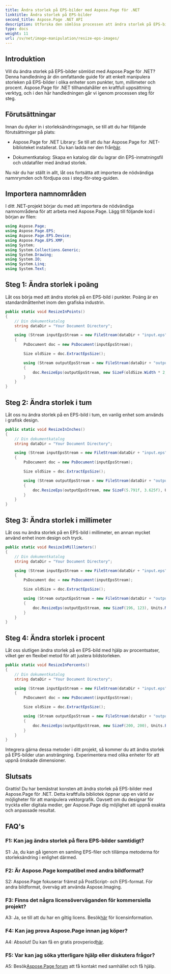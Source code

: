 ```yaml
---
title: Ändra storlek på EPS-bilder med Aspose.Page för .NET
linktitle: Ändra storlek på EPS-bilder
second_title: Aspose.Page .NET API
description: Utforska den sömlösa processen att ändra storlek på EPS-bilder i .NET med Aspose.Page. Uppnå precision i punkter, tum, millimeter och procent utan ansträngning.
type: docs
weight: 11
url: /sv/net/image-manipulation/resize-eps-images/
---
```

## Introduktion

Vill du ändra storlek på EPS-bilder sömlöst med Aspose.Page för .NET? Denna handledning är din omfattande guide för att enkelt manipulera storleken på EPS-bilder i olika enheter som punkter, tum, millimeter och procent. Aspose.Page för .NET tillhandahåller en kraftfull uppsättning verktyg, och i den här handledningen går vi igenom processen steg för steg.

## Förutsättningar

Innan du dyker in i storleksändringsmagin, se till att du har följande förutsättningar på plats:

-  Aspose.Page for .NET Library: Se till att du har Aspose.Page for .NET-biblioteket installerat. Du kan ladda ner den från[här](https://releases.aspose.com/page/net/).

- Dokumentkatalog: Skapa en katalog där du lagrar din EPS-inmatningsfil och utdatafiler med ändrad storlek.

Nu när du har ställt in allt, låt oss fortsätta att importera de nödvändiga namnrymden och fördjupa oss i steg-för-steg-guiden.

## Importera namnområden

I ditt .NET-projekt börjar du med att importera de nödvändiga namnområdena för att arbeta med Aspose.Page. Lägg till följande kod i början av filen:

```csharp
using Aspose.Page;
using Aspose.Page.EPS;
using Aspose.Page.EPS.Device;
using Aspose.Page.EPS.XMP;
using System;
using System.Collections.Generic;
using System.Drawing;
using System.IO;
using System.Linq;
using System.Text;
```

## Steg 1: Ändra storlek i poäng

Låt oss börja med att ändra storlek på en EPS-bild i punkter. Poäng är en standardmåttenhet inom den grafiska industrin.

```csharp
public static void ResizeInPoints()
{
    // Din dokumentkatalog
    string dataDir = "Your Document Directory";

    using (Stream inputEpsStream = new FileStream(dataDir + "input.eps", FileMode.Open, FileAccess.Read))
    {
        PsDocument doc = new PsDocument(inputEpsStream);

        Size oldSize = doc.ExtractEpsSize();

        using (Stream outputEpsStream = new FileStream(dataDir + "output_resize_points.eps", FileMode.Create, FileAccess.Write))
        {
            doc.ResizeEps(outputEpsStream, new SizeF(oldSize.Width * 2, oldSize.Height * 2), Units.Points);
        }
    }
}
```

## Steg 2: Ändra storlek i tum

Låt oss nu ändra storlek på en EPS-bild i tum, en vanlig enhet som används i grafisk design.

```csharp
public static void ResizeInInches()
{
    // Din dokumentkatalog
    string dataDir = "Your Document Directory";

    using (Stream inputEpsStream = new FileStream(dataDir + "input.eps", FileMode.Open, FileAccess.Read))
    {
        PsDocument doc = new PsDocument(inputEpsStream);

        Size oldSize = doc.ExtractEpsSize();

        using (Stream outputEpsStream = new FileStream(dataDir + "output_resize_inches.eps", FileMode.Create, FileAccess.Write))
        {
            doc.ResizeEps(outputEpsStream, new SizeF(5.791f, 3.625f), Units.Inches);
        }
    }
}
```

## Steg 3: Ändra storlek i millimeter

Låt oss nu ändra storlek på en EPS-bild i millimeter, en annan mycket använd enhet inom design och tryck.

```csharp
public static void ResizeInMillimeters()
{
    // Din dokumentkatalog
    string dataDir = "Your Document Directory";

    using (Stream inputEpsStream = new FileStream(dataDir + "input.eps", FileMode.Open, FileAccess.Read))
    {
        PsDocument doc = new PsDocument(inputEpsStream);

        Size oldSize = doc.ExtractEpsSize();

        using (Stream outputEpsStream = new FileStream(dataDir + "output_resize_mms.eps", FileMode.Create, FileAccess.Write))
        {
            doc.ResizeEps(outputEpsStream, new SizeF(196, 123), Units.Millimeters);
        }
    }
}
```

## Steg 4: Ändra storlek i procent

Låt oss slutligen ändra storlek på en EPS-bild med hjälp av procentsatser, vilket ger en flexibel metod för att justera bildstorleken.

```csharp
public static void ResizeInPercents()
{
    // Din dokumentkatalog
    string dataDir = "Your Document Directory";

    using (Stream inputEpsStream = new FileStream(dataDir + "input.eps", FileMode.Open, FileAccess.Read))
    {
        PsDocument doc = new PsDocument(inputEpsStream);

        Size oldSize = doc.ExtractEpsSize();

        using (Stream outputEpsStream = new FileStream(dataDir + "output_resize_percents.eps", FileMode.Create, FileAccess.Write))
        {
            doc.ResizeEps(outputEpsStream, new SizeF(200, 200), Units.Percents);
        }
    }
}
```

Integrera gärna dessa metoder i ditt projekt, så kommer du att ändra storlek på EPS-bilder utan ansträngning. Experimentera med olika enheter för att uppnå önskade dimensioner.

## Slutsats

Grattis! Du har bemästrat konsten att ändra storlek på EPS-bilder med Aspose.Page för .NET. Detta kraftfulla bibliotek öppnar upp en värld av möjligheter för att manipulera vektorgrafik. Oavsett om du designar för tryckta eller digitala medier, ger Aspose.Page dig möjlighet att uppnå exakta och anpassade resultat.

## FAQ's

### F1: Kan jag ändra storlek på flera EPS-bilder samtidigt?

S1: Ja, du kan gå igenom en samling EPS-filer och tillämpa metoderna för storleksändring i enlighet därmed.

### F2: Är Aspose.Page kompatibel med andra bildformat?

S2: Aspose.Page fokuserar främst på PostScript- och EPS-format. För andra bildformat, överväg att använda Aspose.Imaging.

### F3: Finns det några licensöverväganden för kommersiella projekt?

 A3: Ja, se till att du har en giltig licens. Besök[här](https://purchase.aspose.com/buy) för licensinformation.

### F4: Kan jag prova Aspose.Page innan jag köper?

 A4: Absolut! Du kan få en gratis provperiod[här](https://releases.aspose.com/).

### F5: Var kan jag söka ytterligare hjälp eller diskutera frågor?

 A5: Besök[Aspose.Page forum](https://forum.aspose.com/c/page/39) att få kontakt med samhället och få hjälp.